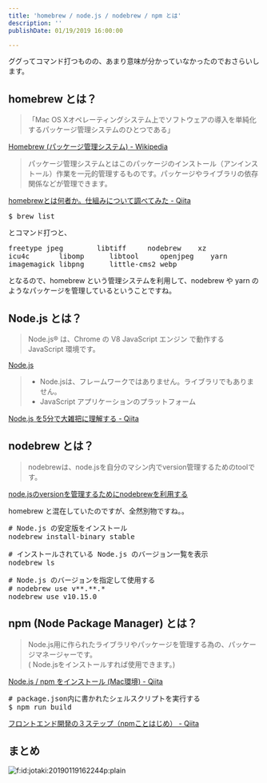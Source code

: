 ```yaml
---
title: 'homebrew / node.js / nodebrew / npm とは'
description: ''
publishDate: 01/19/2019 16:00:00

---
```

<p>ググってコマンド打つものの、あまり意味が分かっていなかったのでおさらいします。</p>

<h2>homebrew とは？</h2>

<blockquote><p>「Mac OS Xオペレーティングシステム上でソフトウェアの導入を単純化するパッケージ管理システムのひとつである」</p></blockquote>

<p><a href="https://ja.wikipedia.org/wiki/Homebrew_%28%E3%83%91%E3%83%83%E3%82%B1%E3%83%BC%E3%82%B8%E7%AE%A1%E7%90%86%E3%82%B7%E3%82%B9%E3%83%86%E3%83%A0%29">Homebrew (パッケージ管理システム) - Wikipedia</a></p>

<blockquote><p>パッケージ管理システムとはこのパッケージのインストール（アンインストール）作業を一元的管理するものです。パッケージやライブラリの依存関係などが管理できます。</p></blockquote>

<p><a href="https://qiita.com/omega999/items/6f65217b81ad3fffe7e6">homebrewとは何者か。仕組みについて調べてみた - Qiita</a></p>

<pre class="code" data-lang="" data-unlink>$ brew list</pre>


<p>とコマンド打つと、</p>

<pre class="code" data-lang="" data-unlink>freetype jpeg        libtiff     nodebrew    xz
icu4c       libomp      libtool     openjpeg    yarn
imagemagick libpng      little-cms2 webp</pre>


<p>となるので、homebrew という管理システムを利用して、nodebrew や yarn のようなパッケージを管理しているということですね。</p>

<h2>Node.js とは？</h2>

<blockquote><p>Node.js® は、Chrome の V8 JavaScript エンジン で動作する JavaScript 環境です。</p></blockquote>

<p><a href="https://nodejs.org/ja/">Node.js</a></p>

<blockquote><ul>
<li>Node.jsは、フレームワークではありません。ライブラリでもありません。</li>
<li>JavaScript アプリケーションのプラットフォーム</li>
</ul>
</blockquote>

<p><a href="https://qiita.com/hshimo/items/1ecb7ed1b567aacbe559">Node.js を5分で大雑把に理解する - Qiita</a></p>

<h2>nodebrew とは？</h2>

<blockquote><p>nodebrewは、node.jsを自分のマシン内でversion管理するためのtoolです。</p></blockquote>

<p><a href="https://qiita.com/sinmetal/items/154e81823f386279b33c">node.jsのversionを管理するためにnodebrewを利用する</a></p>

<p>homebrew と混在していたのですが、全然別物ですね。。</p>

<pre class="code" data-lang="" data-unlink># Node.js の安定版をインストール
nodebrew install-binary stable

# インストールされている Node.js のバージョン一覧を表示
nodebrew ls

# Node.js のバージョンを指定して使用する
# nodebrew use v**.**.*
nodebrew use v10.15.0</pre>


<h2>npm (Node Package Manager) とは？</h2>

<blockquote><p>Node.js用に作られたライブラリやパッケージを管理する為の、パッケージマネージャーです。<br/>
( Node.jsをインストールすれば使用できます。)</p></blockquote>

<p><a href="https://qiita.com/PolarBear/items/62c0416492810b7ecf7c">Node.js / npm をインストール (Mac環境) - Qiita</a></p>

<pre class="code" data-lang="" data-unlink># package.json内に書かれたシェルスクリプトを実行する
$ npm run build</pre>


<p><a href="https://qiita.com/hashrock/items/15f4a4961183cfbb2658">フロントエンド開発の３ステップ（npmことはじめ） - Qiita</a></p>

<h2>まとめ</h2>

<p><span itemscope itemtype="http://schema.org/Photograph"><img src="/images/hatena/20190119162244.png" alt="f:id:jotaki:20190119162244p:plain" title="f:id:jotaki:20190119162244p:plain" class="hatena-fotolife" itemprop="image"></span></p>
